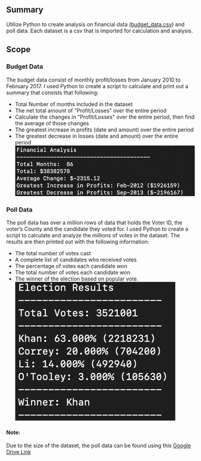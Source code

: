 ## Summary
Utilize Python to create analysis on financial data ([budget_data.csv]( https://github.com/carmelamonis/python-challenge/blob/main/data/budget_data.csv)) and poll data. Each dataset is a csv that is imported for calculation and analysis.

## Scope
### Budget Data
The budget data consist of monthly profit/losses from January 2010 to February 2017. I used Python to create a script to calculate and print out a summary that consists that following:
 - Total Number of months included in the dataset
 - The net total amount of "Profit/Losses" over the entire period
 - Calculate the changes in "Profit/Losses" over the entire period, then find the average of those changes
 - The greatest increase in profits (date and amount) over the entire period
 - The greatest decrease in losses (date and amount) over the entire period
![Budget Results](images/budget.png)

### Poll Data
The poll data has over a million rows of data that holds the Voter ID, the voter’s County and the candidate they voted for. I used Python to create a script to calculate and analyze the millions of votes in the dataset. The results are then printed out with the following information:
 - The total number of votes cast
 - A complete list of candidates who received votes
 - The percentage of votes each candidate won
 - The total number of votes each candidate won
 - The winner of the election based on popular vote.
![Poll Results](images/poll.png)

#### Note: 
Due to the size of the dataset, the poll data can be found using this [Google Drive Link](https://drive.google.com/file/d/1DncbQd16Gm0xsACC0p86QFZB_yX1Ywqe/view?usp=sharing)
